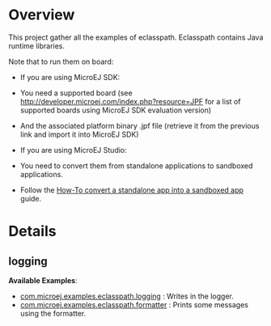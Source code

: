 # Overview

This project gather all the examples of eclasspath. Eclasspath contains Java runtime libraries.

Note that to run them on board:

* If you are using MicroEJ SDK:
 * You need a supported board (see http://developer.microej.com/index.php?resource=JPF for a list of supported boards using MicroEJ SDK evaluation version)
 * And the associated platform binary .jpf file (retrieve it from the previous link and import it into MicroEJ SDK)

* If you are using MicroEJ Studio:
 * You need to convert them from standalone applications to sandboxed applications.
 * Follow the [How-To convert a standalone app into a sandboxed app](https://github.com/MicroEJ/How-To/tree/master/StandaloneToSandboxed) guide.
 
# Details
## logging
**Available Examples**:
* [com.microej.examples.eclasspath.logging](com.microej.examples.eclasspath.logging) : Writes in the logger.
* [com.microej.examples.eclasspath.formatter](com.microej.examples.eclasspath.formatter) :  Prints some messages using the formatter.

